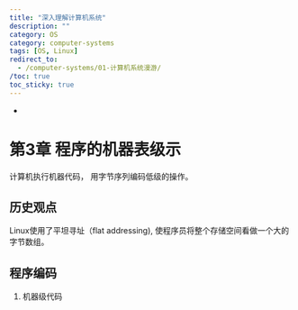 ```yaml
---
title: "深入理解计算机系统"
description: ""
category: OS
category: computer-systems
tags: [OS, Linux]
redirect_to:
  - /computer-systems/01-计算机系统漫游/
/toc: true
toc_sticky: true
---
```


* 

# 第3章 程序的机器表级示

计算机执行机器代码， 用字节序列编码低级的操作。

## 历史观点

Linux使用了平坦寻址（flat addressing), 使程序员将整个存储空间看做一个大的字节数组。

## 程序编码

1. 机器级代码

